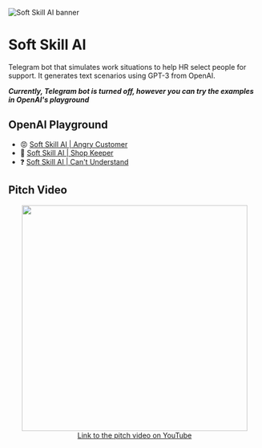 ![Soft Skill AI banner](https://nomomon.github.io//images/softskillai-preview.jpeg)
# Soft Skill AI
Telegram bot that simulates work situations to help HR select people for support. It generates text scenarios using GPT-3 from OpenAI.

_**Currently, Telegram bot is turned off, however you can try the examples in OpenAI's playground**_
## OpenAI Playground
- :rage: [Soft Skill AI | Angry Customer](https://beta.openai.com/playground/p/31HUmVTFluAK9dxwADjvJNRG?model=davinci)
- :broccoli: [Soft Skill AI | Shop Keeper](https://beta.openai.com/playground/p/bcZCOaUUXe7o64pCs0uPBi6X?model=davinci)
- :question: [Soft Skill AI | Can't Understand](https://beta.openai.com/playground/p/hE04QHIviwoLt7v6XptKFscJ?model=davinci)

## Pitch Video

<p align="center">
  <a href="https://www.youtube.com/embed/RhdQjmgWrCo">
    <img width="450" src="https://i.ytimg.com/vi/RhdQjmgWrCo/maxresdefault.jpg"/>
    <br>
    Link to the pitch video on YouTube
  </a>
<p>

